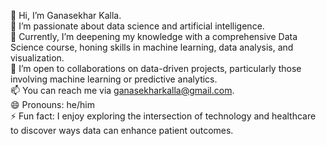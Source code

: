 👋 Hi, I’m Ganasekhar Kalla.                                                                                                                 
👀 I’m passionate about data science and artificial intelligence.                                                                        
🌱 Currently, I’m deepening my knowledge with a comprehensive Data Science course, honing skills in machine learning, data analysis, and visualization.                           
💞️ I’m open to collaborations on data-driven projects, particularly those involving machine learning or predictive analytics.           
📫 You can reach me via ganasekharkalla@gmail.com.                                                                                                    
😄 Pronouns: he/him                                                                             
⚡ Fun fact: I enjoy exploring the intersection of technology and healthcare to discover ways data can enhance patient outcomes.
